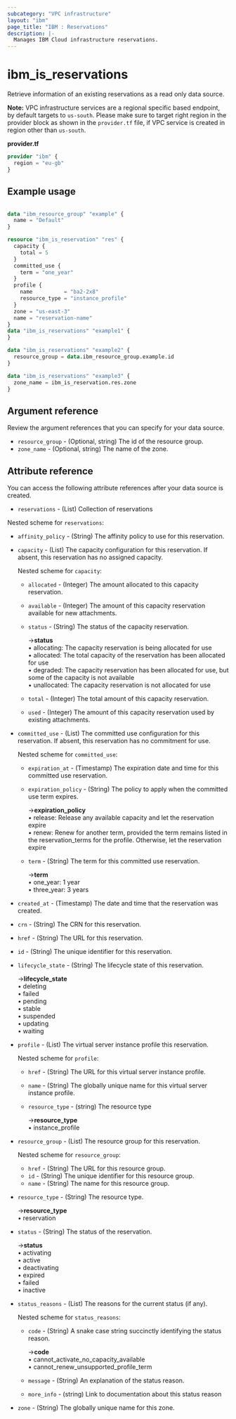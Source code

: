 ```yaml
---
subcategory: "VPC infrastructure"
layout: "ibm"
page_title: "IBM : Reservations"
description: |-
  Manages IBM Cloud infrastructure reservations.
---
```


# ibm_is_reservations
Retrieve information of an existing reservations as a read only data source.

**Note:** 
VPC infrastructure services are a regional specific based endpoint, by default targets to `us-south`. Please make sure to target right region in the provider block as shown in the `provider.tf` file, if VPC service is created in region other than `us-south`.

**provider.tf**

```terraform
provider "ibm" {
  region = "eu-gb"
}
```

## Example usage

```terraform

data "ibm_resource_group" "example" {
  name = "Default"
}

resource "ibm_is_reservation" "res" {
  capacity {
    total = 5
  }
  committed_use {
    term = "one_year"
  }
  profile {
    name          = "ba2-2x8"
    resource_type = "instance_profile"
  }
  zone = "us-east-3"
  name = "reservation-name"
}
data "ibm_is_reservations" "example1" {
}

data "ibm_is_reservations" "example2" {
  resource_group = data.ibm_resource_group.example.id
}

data "ibm_is_reservations" "example3" {
  zone_name = ibm_is_reservation.res.zone
}
```

## Argument reference

Review the argument references that you can specify for your data source. 

* `resource_group` - (Optional, string) The id of the resource group.
* `zone_name` - (Optional, string) The name of the zone.

## Attribute reference
You can access the following attribute references after your data source is created. 

- `reservations` - (List) Collection of reservations

Nested scheme for `reservations`:
  - `affinity_policy`  - (String) The affinity policy to use for this reservation.
  - `capacity` - (List) The capacity configuration for this reservation. If absent, this reservation has no assigned capacity.

    Nested scheme for `capacity`:
    - `allocated` - (Integer) The amount allocated to this capacity reservation.
    - `available` - (Integer) The amount of this capacity reservation available for new attachments.
    - `status` - (String) The status of the capacity reservation.

      ->**status** 
        </br>&#x2022; allocating: The capacity reservation is being allocated for use
        </br>&#x2022; allocated: The total capacity of the reservation has been allocated for use
        </br>&#x2022; degraded: The capacity reservation has been allocated for use, but some of the capacity is not available
        </br>&#x2022; unallocated: The capacity reservation is not allocated for use
    - `total` - (Integer) The total amount of this capacity reservation.
    - `used` - (Integer) The amount of this capacity reservation used by existing attachments.
  - `committed_use` - (List) The committed use configuration for this reservation. If absent, this reservation has no commitment for use.

    Nested scheme for `committed_use`:
    - `expiration_at` - (Timestamp) The expiration date and time for this committed use reservation.
    - `expiration_policy` - (String) The policy to apply when the committed use term expires.

      ->**expiration_policy** 
        </br>&#x2022; release: Release any available capacity and let the reservation expire
        </br>&#x2022; renew: Renew for another term, provided the term remains listed in the reservation_terms for the profile. Otherwise, let the reservation expire
    - `term` - (String) The term for this committed use reservation.

      ->**term** 
        </br>&#x2022; one_year: 1 year
        </br>&#x2022; three_year: 3 years
  - `created_at` - (Timestamp) The date and time that the reservation was created.
  - `crn` - (String) The CRN for this reservation.
  - `href` - (String) The URL for this reservation.
  - `id` - (String) The unique identifier for this reservation.
  - `lifecycle_state` - (String) The lifecycle state of this reservation.

    ->**lifecycle_state** 
        </br>&#x2022; deleting
        </br>&#x2022; failed
        </br>&#x2022; pending
        </br>&#x2022; stable
        </br>&#x2022; suspended
        </br>&#x2022; updating
        </br>&#x2022; waiting
  - `profile` - (List) The virtual server instance profile this reservation. 

    Nested scheme for `profile`:
    - `href` - (String) The URL for this virtual server instance profile.
    - `name` - (String) The globally unique name for this virtual server instance profile.
    - `resource_type` - (string) The resource type

      ->**resource_type** 
        </br>&#x2022; instance_profile
  - `resource_group` - (List) The resource group for this reservation. 

    Nested scheme for `resource_group`:
    - `href` - (String) The URL for this resource group.
    - `id` - (String) The unique identifier for this resource group.
    - `name` - (String) The name for this resource group.
  - `resource_type` - (String) The resource type.

    ->**resource_type** 
      </br>&#x2022; reservation
  - `status` - (String) The status of the reservation.

    ->**status** 
      </br>&#x2022; activating
      </br>&#x2022; active
      </br>&#x2022; deactivating
      </br>&#x2022; expired
      </br>&#x2022; failed
      </br>&#x2022; inactive
  - `status_reasons` - (List) The reasons for the current status (if any).

    Nested scheme for `status_reasons`:
    - `code` - (String) A snake case string succinctly identifying the status reason.
    
      ->**code** 
        </br>&#x2022; cannot_activate_no_capacity_available
        </br>&#x2022; cannot_renew_unsupported_profile_term
    - `message` - (String) An explanation of the status reason.
    - `more_info` - (string) Link to documentation about this status reason
  - `zone` - (String) The globally unique name for this zone.